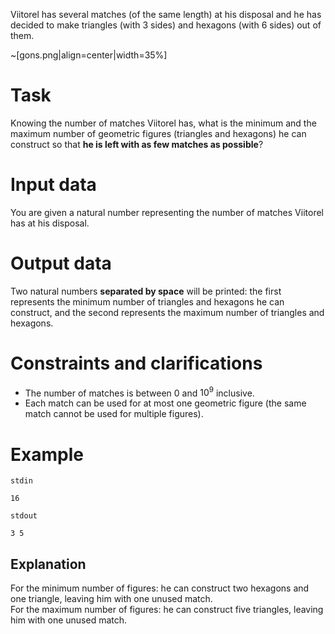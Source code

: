Viitorel has several matches (of the same length) at his disposal and he has decided to make triangles (with $3$ sides) and hexagons (with $6$ sides) out of them.

~[gons.png|align=center|width=35%]

# Task

Knowing the number of matches Viitorel has, what is the minimum and the maximum number of geometric figures (triangles and hexagons) he can construct so that **he is left with as few matches as possible**?

# Input data

You are given a natural number representing the number of matches Viitorel has at his disposal.

# Output data

Two natural numbers **separated by space** will be printed: the first represents the minimum number of triangles and hexagons he can construct, and the second represents the maximum number of triangles and hexagons.

# Constraints and clarifications

* The number of matches is between $0$ and $10^9$ inclusive.
* Each match can be used for at most one geometric figure (the same match cannot be used for multiple figures).

# Example

`stdin`
```
16
```

`stdout`
```
3 5
```

## Explanation

For the minimum number of figures: he can construct two hexagons and one triangle, leaving him with one unused match.  
For the maximum number of figures: he can construct five triangles, leaving him with one unused match.